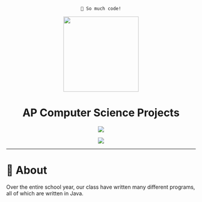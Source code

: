 <div align="center">
  
  ```
  🎉 So much code!
  ```
  
  <img src="https://emojipedia-us.s3.amazonaws.com/content/2017/09/21/animoji-chicken-emojipedia.gif" width=200>
  <h1> AP Computer Science Projects </h1>
 
  <img src="https://img.shields.io/badge/Efficient:-Somewhat-yellow?style=for-the-badge">
  <p>       </p>
  <img src="https://img.shields.io/badge/Java:-Yes!!-green?style=for-the-badge">
</div>

---

# 🧠 About
Over the entire school year, our class have written many different programs, all of which are written in Java.

